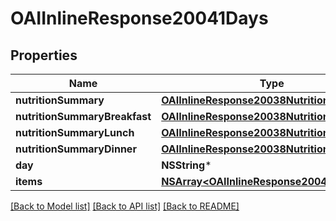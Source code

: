 # OAIInlineResponse20041Days

## Properties
Name | Type | Description | Notes
------------ | ------------- | ------------- | -------------
**nutritionSummary** | [**OAIInlineResponse20038NutritionSummary***](OAIInlineResponse20038NutritionSummary.md) |  | [optional] 
**nutritionSummaryBreakfast** | [**OAIInlineResponse20038NutritionSummary***](OAIInlineResponse20038NutritionSummary.md) |  | [optional] 
**nutritionSummaryLunch** | [**OAIInlineResponse20038NutritionSummary***](OAIInlineResponse20038NutritionSummary.md) |  | [optional] 
**nutritionSummaryDinner** | [**OAIInlineResponse20038NutritionSummary***](OAIInlineResponse20038NutritionSummary.md) |  | [optional] 
**day** | **NSString*** |  | 
**items** | [**NSArray&lt;OAIInlineResponse20041Items&gt;***](OAIInlineResponse20041Items.md) |  | [optional] 

[[Back to Model list]](../README.md#documentation-for-models) [[Back to API list]](../README.md#documentation-for-api-endpoints) [[Back to README]](../README.md)


